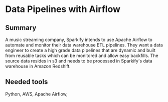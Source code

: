 
# Data Pipelines with Airflow

## Summary
A music streaming company, Sparkify intends to use Apache Airflow to automate and monitor their data warehouse ETL pipelines. They want a data engineer to create a high grade data pipelines that are dynamic and built from reusable tasks which can be monitored and allow easy backfills. The source data resides in s3 and needs to be processed in Sparkify's data warehouse in Amazon Redshift.

## Needed tools
Python, 
AWS, 
Apache Airflow, 
